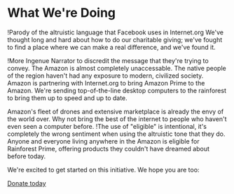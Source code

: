 What We're Doing
================
!Parody of the altruistic language that Facebook uses in Internet.org
We've thought long and hard about how to do our charitable giving; we've fought to find a place where we can make a real difference, and we've found it.

!More Ingenue Narrator to discredit the message that they're trying to convey.
The Amazon is almost completely unaccessable. The native people of the region haven't had any exposure to modern, civilized society. 
Amazon is partnering with Internet.org to bring Amazon Prime to the Amazon. We're sending top-of-the-line desktop computers to the rainforest to bring them up to speed and up to date. 

Amazon's fleet of drones and extensive marketplace is already the envy of the world over. Why not bring the best of the internet to people who haven't even seen a computer before.
!The use of "eligible" is intentional, it's completely the wrong sentiment when using the altruistic tone that they do.
Anyone and everyone living anywhere in the Amazon is eligible for Rainforest Prime, offering products they couldn't have dreamed about before today.

We're excited to get started on this initiative. We hope you are too:

[Donate today](http://amazon.racing)
